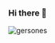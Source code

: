 ### Hi there 👋
![gersones](https://user-images.githubusercontent.com/62805855/112034622-70571600-8b1d-11eb-92e3-cba8b29f5651.png)
<!--
**GersonESS/GersonESS** is a ✨ _special_ ✨ repository because its `README.md` (this file) appears on your GitHub profile.

Here are some ideas to get you started:

- 🔭 I’m currently working on ...
- 🌱 I’m currently learning ...
- 👯 I’m looking to collaborate on ...
- 🤔 I’m looking for help with ...
- 💬 Ask me about ...
- 📫 How to reach me: ...
- 😄 Pronouns: ...
- ⚡ Fun fact: ...
-->
